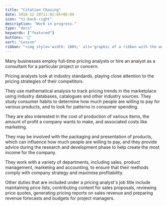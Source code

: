 ```yaml
---
title: "Citation Chasing"
date: 2018-12-28T11:02:05+06:00
icon: "ti-back-right"
description: "Work in progress."
type: "docs"
keywords: ["featured"]
buttons: '🚧'
sort: "Lesson"
ribbon: "<img style='width: 100%;' alt='graphic of a ribbon with the word lesson on it' src='/images/lesson-ribbon.svg'>"
---
```


Many businesses employ full-time pricing analysts or hire an analyst as a consultant for a particular project or concern.

Pricing analysts look at industry standards, playing close attention to the pricing strategies of their competitors.

They use mathematical analysis to track pricing trends in the marketplace using industry databases, catalogues and other industry sources. They study consumer habits to determine how much people are willing to pay for various products, and to look for patterns in consumer spending.

They are also interested in the cost of production of various items, the amount of profit a company wants to make, and associated costs like marketing.

They may be involved with the packaging and presentation of products, which can influence how much people are willing to pay, and they provide advice during the research and development phase to help create the most income for the company.

They work with a variety of departments, including sales, product management, marketing and accounting, to ensure that their methods comply with company strategy and maximise profitability.

Other duties that are included under a pricing analyst's job title include maintaining price lists, contributing content for sales proposals, reviewing price quotes, generating pricing reports on sales revenue and preparing revenue forecasts and budgets for project managers.